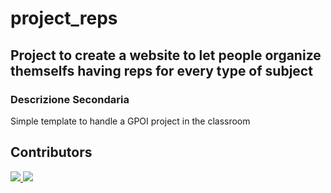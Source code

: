 # project_reps
## Project to create a website to let people organize themselfs having reps for every type of subject
### Descrizione Secondaria
Simple template to handle a GPOI project in the classroom

## Contributors
<a href="https://github.com/CICCIOSGAMINO/exide_vasche/graphs/contributors">
  <img src="https://contrib.rocks/image?repo=CICCIOSGAMINO/exide_vasche" />
</a>
<a href="https://github.com/GigiClandestino/project_reps/graphs/contributors">
  <img src="https://contrib.rocks/image?repo=GigiClandestino/project_reps" />
</a>

